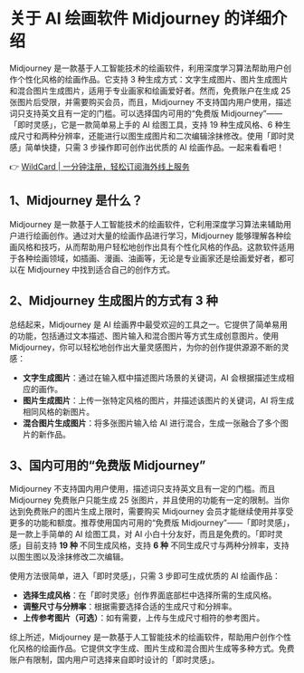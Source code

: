 # 关于 AI 绘画软件 Midjourney 的详细介绍

Midjourney 是一款基于人工智能技术的绘画软件，利用深度学习算法帮助用户创作个性化风格的绘画作品。它支持 3 种生成方式：文字生成图片、图片生成图片和混合图片生成图片，适用于专业画家和绘画爱好者。然而，免费账户在生成 25 张图片后受限，并需要购买会员，而且，Midjourney 不支持国内用户使用，描述词只支持英文且有一定的门槛。可以选择国内可用的“免费版 Midjourney”——「即时灵感」，它是一款简单易上手的 AI 绘图工具，支持 19 种生成风格、6 种生成尺寸和两种分辨率，还能进行以图生成图片和二次编辑涂抹修改。使用「即时灵感」简单快捷，只需 3 步操作即可创作出优质的 AI 绘画作品。一起来看看吧！

👉 [WildCard | 一分钟注册，轻松订阅海外线上服务](https://bbtdd.com/WildCard)

## 1、Midjourney 是什么？

Midjourney 是一款基于人工智能技术的绘画软件，它利用深度学习算法来辅助用户进行绘画创作。通过对大量的绘画作品进行学习，Midjourney 能够理解各种绘画风格和技巧，从而帮助用户轻松地创作出具有个性化风格的作品。这款软件适用于各种绘画领域，如插画、漫画、油画等，无论是专业画家还是绘画爱好者，都可以在 Midjourney 中找到适合自己的创作方式。

## 2、Midjourney 生成图片的方式有 3 种

总结起来，Midjourney 是 AI 绘画界中最受欢迎的工具之一。它提供了简单易用的功能，包括通过文本描述、图片输入和混合图片等方式生成创意图片。使用 Midjourney，你可以轻松地创作出大量灵感图片，为你的创作提供源源不断的灵感：

- **文字生成图片**：通过在输入框中描述图片场景的关键词，AI 会根据描述生成相应的画作。
- **图片生成图片**：上传一张特定风格的图片，并描述该图片的关键词，AI 将生成相同风格的新图片。
- **混合图片生成图片**：将多张图片输入给 AI 进行混合，生成一张融合了多个图片的新作品。

## 3、国内可用的“免费版 Midjourney”

Midjourney 不支持国内用户使用，描述词只支持英文且有一定的门槛。而且 Midjourney 免费账户只能生成 25 张图片，并且使用的功能有一定的限制。当你达到免费账户的图片生成上限时，需要购买 Midjourney 会员才能继续使用并享受更多的功能和额度。推荐使用国内可用的“免费版 Midjourney”——「即时灵感」，是一款上手简单的 AI 绘图工具，对 AI 小白十分友好，而且是免费的。「即时灵感」目前支持 **19 种** 不同生成风格，支持 **6 种** 不同生成尺寸与两种分辨率，支持以图生图以及涂抹修改二次编辑。

使用方法很简单，进入「即时灵感」，只需 3 步即可生成优质的 AI 绘画作品：

- **选择生成风格**：在「即时灵感」创作界面底部栏中选择所需的生成风格。
- **调整尺寸与分辨率**：根据需要选择合适的生成尺寸和分辨率。
- **上传参考图片（可选）**：如有需要，上传与生成尺寸相符的参考图片。

综上所述，Midjourney 是一款基于人工智能技术的绘画软件，帮助用户创作个性化风格的绘画作品。它提供文字生成、图片生成和混合图片生成等多种方式。免费账户有限制，国内用户可选择来自即时设计的「即时灵感」。